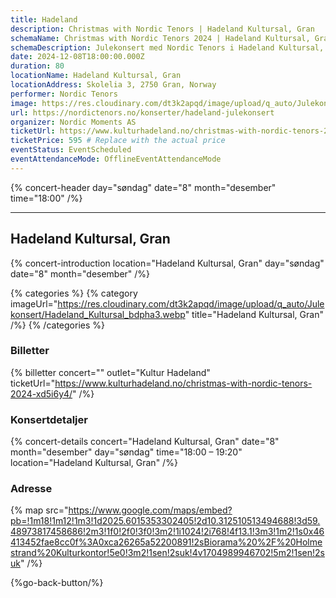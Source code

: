 ```yaml
---
title: Hadeland
description: Christmas with Nordic Tenors | Hadeland Kultursal, Gran
schemaName: Christmas with Nordic Tenors 2024 | Hadeland Kultursal, Gran
schemaDescription: Julekonsert med Nordic Tenors i Hadeland Kultursal, Gran
date: 2024-12-08T18:00:00.000Z
duration: 80
locationName: Hadeland Kultursal, Gran
locationAddress: Skolelia 3, 2750 Gran, Norway
performer: Nordic Tenors
image: https://res.cloudinary.com/dt3k2apqd/image/upload/q_auto/Julekonsert/Hadeland_OG_qfcw1v.webp
url: https://nordictenors.no/konserter/hadeland-julekonsert
organizer: Nordic Moments AS
ticketUrl: https://www.kulturhadeland.no/christmas-with-nordic-tenors-2024-xd5i6y4/
ticketPrice: 595 # Replace with the actual price
eventStatus: EventScheduled
eventAttendanceMode: OfflineEventAttendanceMode
---
```


{% concert-header day="søndag" date="8" month="desember" time="18:00" /%}

---

## Hadeland Kultursal, Gran

{% concert-introduction location="Hadeland Kultursal, Gran" day="søndag" date="8" month="desember" /%}

{% categories %}
{% category imageUrl="https://res.cloudinary.com/dt3k2apqd/image/upload/q_auto/Julekonsert/Hadeland_Kultursal_bdpha3.webp" title="Hadeland Kultursal, Gran" /%}
{% /categories %}

### Billetter

{% billetter concert="" outlet="Kultur Hadeland" ticketUrl="https://www.kulturhadeland.no/christmas-with-nordic-tenors-2024-xd5i6y4/" /%}

### Konsertdetaljer

{% concert-details concert="Hadeland Kultursal, Gran" date="8" month="desember" day="søndag" time="18:00 – 19:20" location="Hadeland Kultursal, Gran" /%}

### Adresse

{% map src="https://www.google.com/maps/embed?pb=!1m18!1m12!1m3!1d2025.6015353302405!2d10.312510513494688!3d59.48973817458686!2m3!1f0!2f0!3f0!3m2!1i1024!2i768!4f13.1!3m3!1m2!1s0x46413452fae8cc0f%3A0xca26265a52200891!2sBiorama%20%2F%20Holmestrand%20Kulturkontor!5e0!3m2!1sen!2suk!4v1704989946702!5m2!1sen!2suk" /%}

{%go-back-button/%}
